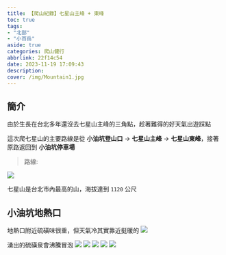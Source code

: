 ```yaml
---
title: 【爬山紀錄】七星山主峰 + 東峰
toc: true
tags: 
- "北部"
- "小百岳"
aside: true
categories: 爬山健行
abbrlink: 22f14c54
date: 2023-11-19 17:09:43
description:
cover: /img/Mountain1.jpg
---
```


## 簡介

由於生長在台北多年還沒去七星山主峰的三角點，趁著難得的好天氣出遊踩點

這次爬七星山的主要路線是從 **小油坑登山口** -> **七星山主峰** -> **七星山東峰**，接著原路返回到 **小油坑停車場**

> 路線: 

![](mountain-1/161346.jpg)

七星山是台北市內最高的山，海拔達到 `1120` 公尺

## 小油坑地熱口

地熱口附近硫磺味很重，但天氣冷其實靠近挺暖的
![](/source/_posts/mountain-1/m1.jpg)

湧出的硫磺泉會沸騰冒泡
![](/source/_posts/mountain-1/m2.jpg)
![](/source/_posts/mountain-1/m3.jpg)
![](/source/_posts/mountain-1/m4.jpg)
![](/source/_posts/mountain-1/m5.jpg)
![](/source/_posts/mountain-1/m6.jpg)
